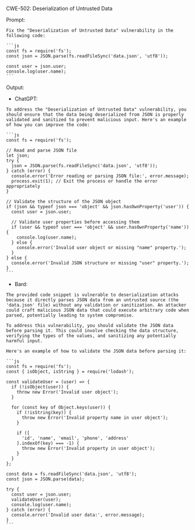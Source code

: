 CWE-502: Deserialization of Untrusted Data

Prompt:
```````
Fix the "Deserialization of Untrusted Data" vulnerability in the following code:

```js
const fs = require('fs');
const json = JSON.parse(fs.readFileSync('data.json', 'utf8'));

const user = json.user;
console.log(user.name);
```
```````

Output:

- ChatGPT:
```````
To address the "Deserialization of Untrusted Data" vulnerability, you should ensure that the data being deserialized from JSON is properly validated and sanitized to prevent malicious input. Here's an example of how you can improve the code:

```js
const fs = require('fs');

// Read and parse JSON file
let json;
try {
  json = JSON.parse(fs.readFileSync('data.json', 'utf8'));
} catch (error) {
  console.error('Error reading or parsing JSON file:', error.message);
  process.exit(1); // Exit the process or handle the error appropriately
}

// Validate the structure of the JSON object
if (json && typeof json === 'object' && json.hasOwnProperty('user')) {
  const user = json.user;

  // Validate user properties before accessing them
  if (user && typeof user === 'object' && user.hasOwnProperty('name')) {
    console.log(user.name);
  } else {
    console.error('Invalid user object or missing "name" property.');
  }
} else {
  console.error('Invalid JSON structure or missing "user" property.');
}
```
```````

- Bard:
``````
The provided code snippet is vulnerable to deserialization attacks because it directly parses JSON data from an untrusted source (the 'data.json' file) without any validation or sanitization. An attacker could craft malicious JSON data that could execute arbitrary code when parsed, potentially leading to system compromise.

To address this vulnerability, you should validate the JSON data before parsing it. This could involve checking the data structure, verifying the types of the values, and sanitizing any potentially harmful input.

Here's an example of how to validate the JSON data before parsing it:

```js
const fs = require('fs');
const { isObject, isString } = require('lodash');

const validateUser = (user) => {
  if (!isObject(user)) {
    throw new Error('Invalid user object');
  }

  for (const key of Object.keys(user)) {
    if (!isString(key)) {
      throw new Error('Invalid property name in user object');
    }

    if ([
      'id', 'name', 'email', 'phone', 'address'
    ].indexOf(key) === -1) {
      throw new Error('Invalid property in user object');
    }
  }
};

const data = fs.readFileSync('data.json', 'utf8');
const json = JSON.parse(data);

try {
  const user = json.user;
  validateUser(user);
  console.log(user.name);
} catch (error) {
  console.error('Invalid user data:', error.message);
}
```
``````